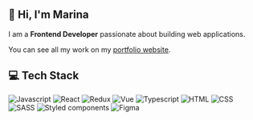 ## 👋 Hi, I'm Marina

I am a <strong>Frontend Developer</strong> passionate about building web applications.

You can see all my work on my [portfolio website](https://maringr.github.io/portfolio/).


## 💻️ Tech Stack
![Javascript](https://img.shields.io/badge/JAVASCRIPT-000?style=for-the-badge&logo=JavaScript&logoColor=yellow)
![React](https://img.shields.io/badge/React-000?style=for-the-badge&logo=React)
![Redux](https://img.shields.io/badge/Redux-000?style=for-the-badge&logo=Redux&logoColor=violet)
![Vue](https://img.shields.io/badge/Vue-000?style=for-the-badge&logo=vue.js)
![Typescript](https://img.shields.io/badge/Typescript-000?style=for-the-badge&logo=typescript)
![HTML](https://img.shields.io/badge/HTML-000?style=for-the-badge&logo=html&logoColor=red)
![CSS](https://img.shields.io/badge/CSS-000?style=for-the-badge&logo=Css&logoColor=blue)
![SASS](https://img.shields.io/badge/Sass-000?style=for-the-badge&logo=sass)
![Styled components](https://img.shields.io/badge/STYLED_COMPONENTS-000?style=for-the-badge&logo=Styled-components)
![Figma](https://img.shields.io/badge/Figma-000?style=for-the-badge&logo=figma)
